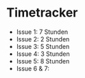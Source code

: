 # Timetracker
* Issue 1: 7 Stunden
* Issue 2: 2 Stunden
* Issue 3: 5 Stunden
* Issue 4: 3 Stunden
* Issue 5: 8 Stunden
* Issue 6 & 7: 